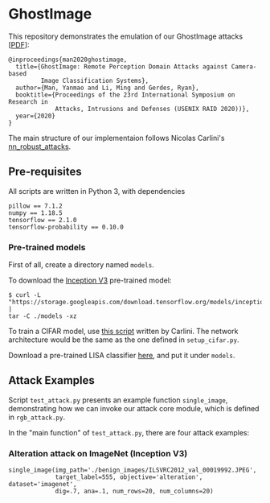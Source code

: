 # GhostImage

This repository demonstrates the emulation of our
GhostImage attacks [[PDF](http://u.arizona.edu/~yman/papers/ghostimage_raid20.pdf)]:

```
@inproceedings{man2020ghostimage,
  title={GhostImage: Remote Perception Domain Attacks against Camera-based
         Image Classification Systems},
  author={Man, Yanmao and Li, Ming and Gerdes, Ryan},
  booktitle={Proceedings of the 23rd International Symposium on Research in
             Attacks, Intrusions and Defenses (USENIX RAID 2020))},
  year={2020}
}
```

The main structure of our implementaion follows Nicolas Carlini's
[nn_robust_attacks](https://github.com/carlini/nn_robust_attacks).

## Pre-requisites

All scripts are written in Python 3, with dependencies
```
pillow == 7.1.2
numpy == 1.18.5
tensorflow == 2.1.0
tensorflow-probability == 0.10.0
```

### Pre-trained models

First of all, create a directory named `models`.

To download the [Inception
V3](https://github.com/tensorflow/tensorflow/tree/master/tensorflow/examples/label_image)
pre-trained model:

```
$ curl -L "https://storage.googleapis.com/download.tensorflow.org/models/inception_v3_2016_08_28_frozen.pb.tar.gz" |
tar -C ./models -xz
```

To train a CIFAR model, use [this
script](https://github.com/carlini/nn_robust_attacks/blob/master/train_models.py)
written by Carlini. The network architecture would be the same as the one
defined in `setup_cifar.py`.

Download a pre-trained LISA classifier
[here](http://www2.engr.arizona.edu/~yman/ghostimage/lisa), and put it under
`models`.

## Attack Examples

Script `test_attack.py` presents an example function `single_image`,
demonstrating how we can invoke our attack core module, which is defined in
`rgb_attack.py`.

In the "main function" of `test_attack.py`, there are four attack examples:

### Alteration attack on ImageNet (Inception V3)

```
single_image(img_path='./benign_images/ILSVRC2012_val_00019992.JPEG',
             target_label=555, objective='alteration', dataset='imagenet',
             dig=.7, ana=.1, num_rows=20, num_columns=20)
```

